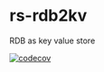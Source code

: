 # rs-rdb2kv
RDB as key value store

[![codecov](https://codecov.io/gh/takanoriyanagitani/rs-rdb2kv/branch/main/graph/badge.svg?token=XVYW87K2WP)](https://codecov.io/gh/takanoriyanagitani/rs-rdb2kv)
